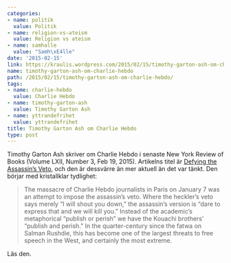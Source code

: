 ```yaml
---
categories:
- name: politik
  value: Politik
- name: religion-vs-ateism
  value: Religion vs ateism
- name: samhalle
  value: "Samh\xE4lle"
date: '2015-02-15'
link: https://kraulis.wordpress.com/2015/02/15/timothy-garton-ash-om-charlie-hebdo/
name: timothy-garton-ash-om-charlie-hebdo
path: /2015/02/15/timothy-garton-ash-om-charlie-hebdo/
tags:
- name: charlie-hebdo
  value: Charlie Hebdo
- name: timothy-garton-ash
  value: Timothy Garton Ash
- name: yttrandefrihet
  value: yttrandefrihet
title: Timothy Garton Ash om Charlie Hebdo
type: post
---
```

Timothy Garton Ash skriver om Charlie Hebdo i senaste New York Review of Books (Volume LXII, Number 3, Feb 19, 2015). Artikelns titel är [Defying the Assassin’s Veto](http://www.nybooks.com/articles/archives/2015/feb/19/defying-assassins-veto/), och den är dessvärre än mer aktuell än det var tänkt. Den börjar med kristallklar tydlighet:

> The massacre of Charlie Hebdo journalists in Paris on January 7 was an attempt to impose the assassin’s veto. Where the heckler’s veto says merely “I will shout you down,” the assassin’s version is “dare to express that and we will kill you.” Instead of the academic’s metaphorical “publish or perish” we have the Kouachi brothers’ “publish and perish.” In the quarter-century since the fatwa on Salman Rushdie, this has become one of the largest threats to free speech in the West, and certainly the most extreme.

Läs den.

